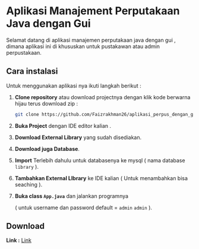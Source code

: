 # Aplikasi Manajement Perputakaan Java dengan Gui

Selamat datang di aplikasi manajemen perputakaan java dengan gui , dimana aplikasi ini di khususkan untuk pustakawan atau admin perpustakaan.

## Cara instalasi

Untuk menggunakan aplikasi nya ikuti langkah berikut :

1. **Clone repository** atau download projectnya dengan klik kode berwarna hijau terus download zip :
   ```bash
   git clone https://github.com/Faizrakhman26/aplikasi_perpus_dengan_gui_java.git
   ```
2. **Buka Project** dengan IDE editor kalian .
3. **Download External Library** yang sudah disediakan.
4. **Download juga Database**.
5. **Import** Terlebih dahulu untuk databasenya ke mysql ( nama database `library` ).
6. **Tambahkan External LIbrary** ke IDE kalian ( Untuk menambahkan bisa seaching ).
7. **Buka class `App.java`** dan jalankan programnya
   
   ( untuk username dan password default = `admin` `admin` ).

## Download 
**Link :** [Link](https://drive.google.com/drive/folders/14SLuwkzZBPfY2fGVD2CvqcTR0Au3pe7V?usp=drive_link)



